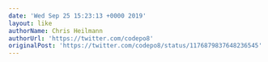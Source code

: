 ```yaml
---
date: 'Wed Sep 25 15:23:13 +0000 2019'
layout: like
authorName: Chris Heilmann
authorUrl: 'https://twitter.com/codepo8'
originalPost: 'https://twitter.com/codepo8/status/1176879837648236545'
---
```

